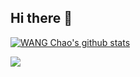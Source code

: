 ## Hi there 👋

<a href="https://github.com/zhikaiyici"><img align="center" src="https://github-readme-stats.vercel.app/api?username=zhikaiyici&show_icons=true&include_all_commits=true&theme=buefy&hide_border=true" alt="WANG Chao's github stats" /></a>

<a href="https://github.com/zhikaiyici"><img align="center" src="https://github-readme-stats.vercel.app/api/top-langs/?username=zhikaiyici&layout=compact&hide_border=true&theme=buefy" /></a>


<!--
**zhikaiyici/zhikaiyici** is a ✨ _special_ ✨ repository because its `README.md` (this file) appears on your GitHub profile.

Here are some ideas to get you started:

- 🔭 I’m currently working on ...
- 🌱 I’m currently learning ...
- 👯 I’m looking to collaborate on ...
- 🤔 I’m looking for help with ...
- 💬 Ask me about ...
- 📫 How to reach me: ...
- 😄 Pronouns: ...
- ⚡ Fun fact: ...
-->
